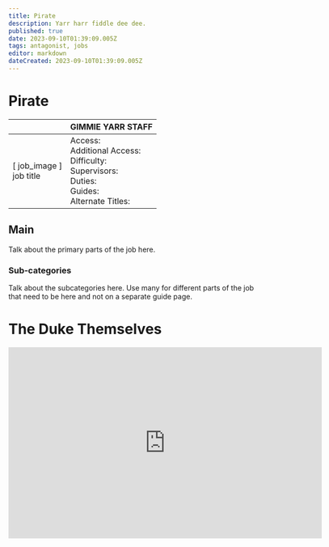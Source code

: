 ```yaml
---
title: Pirate
description: Yarr harr fiddle dee dee.
published: true
date: 2023-09-10T01:39:09.005Z
tags: antagonist, jobs
editor: markdown
dateCreated: 2023-09-10T01:39:09.005Z
---
```


# Pirate

|                             | GIMMIE YARR STAFF                                                                                   |
|-----------------------------|----------------------------------------------------------------------------------------------|
| \[ job_image ]<br>job title | Access:<br>Additional Access:<br>Difficulty:<br>Supervisors:<br>Duties:<br>Guides:<br>Alternate Titles: |

## Main 
Talk about the primary parts of the job here.


### Sub-categories
Talk about the subcategories here. Use many for different parts of the job that need to be here and not on a separate guide page.

# The Duke Themselves
<iframe src="https://player.twitch.tv/?channel=thedukeofook&parent=wiki.monkestation.com" frameborder="0" allowfullscreen="true" scrolling="no" height="378" width="620"></iframe>